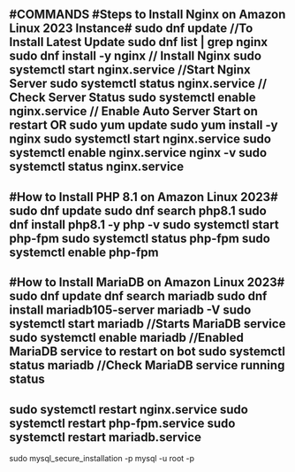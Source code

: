 #COMMANDS
#Steps to Install Nginx on Amazon Linux 2023 Instance#
sudo dnf update //To Install Latest Update
sudo dnf list | grep nginx
sudo dnf install -y nginx // Install Nginx
sudo systemctl start nginx.service //Start Nginx Server
sudo systemctl status nginx.service // Check Server Status
sudo systemctl enable nginx.service // Enable Auto Server Start on restart
                   OR
sudo yum update
sudo yum install -y nginx
sudo systemctl start nginx.service
sudo systemctl enable nginx.service
nginx -v
sudo systemctl status nginx.service
----------------------------------------------------------------------------------------------------
#How to Install PHP 8.1 on Amazon Linux 2023#
sudo dnf update
sudo dnf search php8.1
sudo dnf install php8.1 -y
php -v
sudo systemctl start php-fpm
sudo systemctl status php-fpm
sudo systemctl enable php-fpm
----------------------------------------------------------------------------------------------------
#How to Install MariaDB on Amazon Linux 2023#
sudo dnf update
dnf search mariadb
sudo dnf install mariadb105-server
mariadb -V
sudo systemctl start mariadb //Starts MariaDB service
sudo systemctl enable mariadb //Enabled MariaDB service to restart on bot
sudo systemctl status mariadb //Check MariaDB service running status
-----------------------------------------------------------------------------------------------------
sudo systemctl restart nginx.service
sudo systemctl restart php-fpm.service
sudo systemctl restart mariadb.service
------------------------------------------------------------------------------------------------------
sudo mysql_secure_installation -p
mysql -u root -p 
